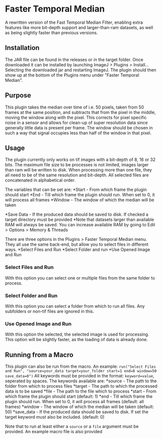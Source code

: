 # Faster Temporal Median
A rewritten version of the Fast Temporal Median Filter, enabling extra features like more bit-depth support and larger-than-ram datasets, as well as being slightly faster than previous versions.

## Installation

The JAR file can be found in the releases or in the target folder.
Once downloaded it can be installed by launching ImageJ > Plugins > Install... Selecting the downloaded jar and restarting ImageJ.
The plugin should then show up at the bottom of the Plugins menu under "Faster Temporal Median".

## Purpose
This plugin takes the median over time of i.e. 50 pixels, taken from 50 frames at the same position, and subtracts that from the pixel in the middle, moving the window along with the pixel.
This corrects for pixel specific noise in a sensor and allows for clean-up of super resolution data since generally little data is present per frame.
The window should be chosen in such a way that signal occupies less than half of the window in that pixel.

## Usage

The plugin currently only works on tif images with a bit-depth of 8, 16 or 32 bits.
The maximum file size to be processes is not limited, images larger than ram will be written to disk.
When processing more than one file, they all need to be of the same resolution and bit-depth.
All selected files are concatenated in alphabetical order.

The variables that can be set are:
*Start - From which frame the plugin should start
*End - Till which frame the plugin should run. When set to 0, it will process all frames
*Window - The window of which the median will be taken 

*Save Data - If the produced data should be saved to disk. If checked a target directory must be provided
*Note that datasets larger than available RAM will always be saved. You can increase available RAM by going to Edit > Options > Memory & Threads

There are three options in the Plugins > Faster Temporal Median menu.
They all use the same back-end, but allow you to select files in different ways.
*Select Files and Run
*Select Folder and run
*Use Opened Image and Run

### Select Files and Run
With this option you can select one or multiple files from the same folder to process.

### Select Folder and Run
With this option you can select a folder from which to run all files.
Any subfolders or non-tif files are ignored in this.

### Use Opened Image and Run
With this option the selected, the selected image is used for processing.
This option will be slightly faster, as the loading of data is already done.

## Running from a Macro
This plugin can also be run from the macro.
An example: `run("Select Files and Run", "source=your_data target=your_folder start=1 end=0 window=50 save_data=0")`
All keywords must be provided in the format: `keyword=value`, seperated by spaces.
The keywords available are:
*source - The path to the folder from which to process files
*target - The path to which the processed data is to be saved
*file - The path to the file which to process
*start - From which frame the plugin should start (default: 1)
*end - Till which frame the plugin should run. When set to 0, it will process all frames (default: all frames)
*window - The window of which the median will be taken (default: 50)
*save_data - If the produced data should be saved to disk. If set the target keyword must also be included. (default: 0)

Note that to run at least either a `source` or a `file` argument must be provided.
An example macro file is also provided